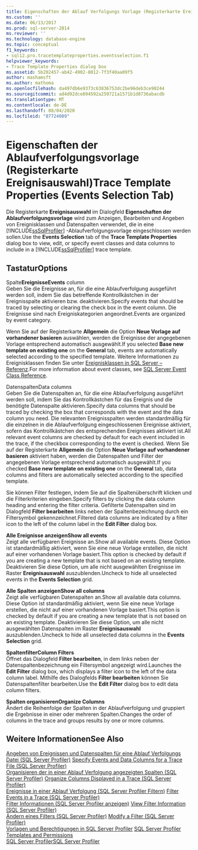 ```yaml
---
title: Eigenschaften der Ablauf Verfolgungs Vorlage (Registerkarte Ereignis Auswahl) | Microsoft-Dokumentation
ms.custom: ''
ms.date: 06/13/2017
ms.prod: sql-server-2014
ms.reviewer: ''
ms.technology: database-engine
ms.topic: conceptual
f1_keywords:
- sql12.pro.tracetemplateproperties.eventsselection.f1
helpviewer_keywords:
- Trace Template Properties dialog box
ms.assetid: 5b202457-ab42-4902-8012-7f3f40aa09f5
author: mashamsft
ms.author: mathoma
ms.openlocfilehash: da497db6e9373c63836753dc2be96deb3ce90244
ms.sourcegitcommit: ad4d92dce894592a259721a1571b1d8736abacdb
ms.translationtype: MT
ms.contentlocale: de-DE
ms.lasthandoff: 08/04/2020
ms.locfileid: "87724089"
---
```

# <a name="trace-template-properties-events-selection-tab"></a><span data-ttu-id="f2b37-102">Eigenschaften der Ablaufverfolgungsvorlage (Registerkarte Ereignisauswahl)</span><span class="sxs-lookup"><span data-stu-id="f2b37-102">Trace Template Properties (Events Selection Tab)</span></span>
  <span data-ttu-id="f2b37-103">Die Registerkarte **Ereignisauswahl** im Dialogfeld **Eigenschaften der Ablaufverfolgungsvorlage** wird zum Anzeigen, Bearbeiten und Angeben von Ereignisklassen und Datenspalten verwendet, die in eine [!INCLUDE[ssSqlProfiler](../includes/sssqlprofiler-md.md)] -Ablaufverfolgungsvorlage eingeschlossen werden sollen.</span><span class="sxs-lookup"><span data-stu-id="f2b37-103">Use the **Events Selection** tab of the **Trace Template Properties** dialog box to view, edit, or specify event classes and data columns to include in a [!INCLUDE[ssSqlProfiler](../includes/sssqlprofiler-md.md)] trace template.</span></span>  
  
## <a name="options"></a><span data-ttu-id="f2b37-104">Tastatur</span><span class="sxs-lookup"><span data-stu-id="f2b37-104">Options</span></span>  
 <span data-ttu-id="f2b37-105">Spalte**Ereignisse**</span><span class="sxs-lookup"><span data-stu-id="f2b37-105">**Events** column</span></span>  
 <span data-ttu-id="f2b37-106">Geben Sie die Ereignisse an, für die eine Ablaufverfolgung ausgeführt werden soll, indem Sie das betreffende Kontrollkästchen in der Ereignisspalte aktivieren bzw. deaktivieren.</span><span class="sxs-lookup"><span data-stu-id="f2b37-106">Specify events that should be traced by selecting or clearing the check box in the event column.</span></span> <span data-ttu-id="f2b37-107">Die Ereignisse sind nach Ereigniskategorien angeordnet.</span><span class="sxs-lookup"><span data-stu-id="f2b37-107">Events are organized by event category.</span></span>  
  
 <span data-ttu-id="f2b37-108">Wenn Sie auf der Registerkarte **Allgemein** die Option **Neue Vorlage auf vorhandener basieren** auswählen, werden die Ereignisse der angegebenen Vorlage entsprechend automatisch ausgewählt.</span><span class="sxs-lookup"><span data-stu-id="f2b37-108">If you selected **Base new template on existing one** on the **General** tab, events are automatically selected according to the specified template.</span></span> <span data-ttu-id="f2b37-109">Weitere Informationen zu Ereignisklassen finden Sie unter [Ereignisklassen in SQL Server – Referenz](../relational-databases/event-classes/sql-server-event-class-reference.md).</span><span class="sxs-lookup"><span data-stu-id="f2b37-109">For more information about event classes, see [SQL Server Event Class Reference](../relational-databases/event-classes/sql-server-event-class-reference.md).</span></span>  
  
 <span data-ttu-id="f2b37-110">Datenspalten</span><span class="sxs-lookup"><span data-stu-id="f2b37-110">Data columns</span></span>  
 <span data-ttu-id="f2b37-111">Geben Sie die Datenspalten an, für die eine Ablaufverfolgung ausgeführt werden soll, indem Sie das Kontrollkästchen für das Ereignis und die benötigte Datenspalte aktivieren.</span><span class="sxs-lookup"><span data-stu-id="f2b37-111">Specify data columns that should be traced by checking the box that corresponds with the event and the data column you need.</span></span> <span data-ttu-id="f2b37-112">Die relevanten Ereignisspalten werden standardmäßig für die einzelnen in die Ablaufverfolgung eingeschlossenen Ereignisse aktiviert, sofern das Kontrollkästchen des entsprechenden Ereignisses aktiviert ist.</span><span class="sxs-lookup"><span data-stu-id="f2b37-112">All relevant event columns are checked by default for each event included in the trace, if the checkbox corresponding to the event is checked.</span></span> <span data-ttu-id="f2b37-113">Wenn Sie auf der Registerkarte **Allgemein** die Option **Neue Vorlage auf vorhandener basieren** aktiviert haben, werden die Datenspalten und Filter der angegebenen Vorlage entsprechend automatisch ausgewählt.</span><span class="sxs-lookup"><span data-stu-id="f2b37-113">If you checked **Base new template on existing one** on the **General** tab, data columns and filters are automatically selected according to the specified template.</span></span>  
  
 <span data-ttu-id="f2b37-114">Sie können Filter festlegen, indem Sie auf die Spaltenüberschrift klicken und die Filterkriterien eingeben.</span><span class="sxs-lookup"><span data-stu-id="f2b37-114">Specify filters by clicking the data column heading and entering the filter criteria.</span></span> <span data-ttu-id="f2b37-115">Gefilterte Datenspalten sind im Dialogfeld **Filter bearbeiten** links neben der Spaltenbezeichnung durch ein Filtersymbol gekennzeichnet.</span><span class="sxs-lookup"><span data-stu-id="f2b37-115">Filtered data columns are indicated by a filter icon to the left of the column label in the **Edit Filter** dialog box.</span></span>  
  
 <span data-ttu-id="f2b37-116">**Alle Ereignisse anzeigen**</span><span class="sxs-lookup"><span data-stu-id="f2b37-116">**Show all events**</span></span>  
 <span data-ttu-id="f2b37-117">Zeigt alle verfügbaren Ereignisse an.</span><span class="sxs-lookup"><span data-stu-id="f2b37-117">Show all available events.</span></span> <span data-ttu-id="f2b37-118">Diese Option ist standardmäßig aktiviert, wenn Sie eine neue Vorlage erstellen, die nicht auf einer vorhandenen Vorlage basiert.</span><span class="sxs-lookup"><span data-stu-id="f2b37-118">This option is checked by default if you are creating a new template that is not based on an existing template.</span></span> <span data-ttu-id="f2b37-119">Deaktivieren Sie diese Option, um alle nicht ausgewählten Ereignisse im Raster **Ereignisauswahl** auszublenden.</span><span class="sxs-lookup"><span data-stu-id="f2b37-119">Uncheck to hide all unselected events in the **Events Selection** grid.</span></span>  
  
 <span data-ttu-id="f2b37-120">**Alle Spalten anzeigen**</span><span class="sxs-lookup"><span data-stu-id="f2b37-120">**Show all columns**</span></span>  
 <span data-ttu-id="f2b37-121">Zeigt alle verfügbaren Datenspalten an.</span><span class="sxs-lookup"><span data-stu-id="f2b37-121">Show all available data columns.</span></span> <span data-ttu-id="f2b37-122">Diese Option ist standardmäßig aktiviert, wenn Sie eine neue Vorlage erstellen, die nicht auf einer vorhandenen Vorlage basiert.</span><span class="sxs-lookup"><span data-stu-id="f2b37-122">This option is checked by default if you are creating a new template that is not based on an existing template.</span></span> <span data-ttu-id="f2b37-123">Deaktivieren Sie diese Option, um alle nicht ausgewählten Datenspalten im Raster **Ereignisauswahl** auszublenden.</span><span class="sxs-lookup"><span data-stu-id="f2b37-123">Uncheck to hide all unselected data columns in the **Events Selection** grid.</span></span>  
  
 <span data-ttu-id="f2b37-124">**Spaltenfilter**</span><span class="sxs-lookup"><span data-stu-id="f2b37-124">**Column Filters**</span></span>  
 <span data-ttu-id="f2b37-125">Öffnet das Dialogfeld **Filter bearbeiten**, in dem links neben der Datenspaltenbezeichnung ein Filtersymbol angezeigt wird.</span><span class="sxs-lookup"><span data-stu-id="f2b37-125">Launches the **Edit Filter** dialog box, which displays a filter icon to the left of the data column label.</span></span> <span data-ttu-id="f2b37-126">Mithilfe des Dialogfelds **Filter bearbeiten** können Sie Datenspaltenfilter bearbeiten.</span><span class="sxs-lookup"><span data-stu-id="f2b37-126">Use the **Edit Filter** dialog box to edit data column filters.</span></span>  
  
 <span data-ttu-id="f2b37-127">**Spalten organisieren**</span><span class="sxs-lookup"><span data-stu-id="f2b37-127">**Organize Columns**</span></span>  
 <span data-ttu-id="f2b37-128">Ändert die Reihenfolge der Spalten in der Ablaufverfolgung und gruppiert die Ergebnisse in einer oder mehreren Spalten.</span><span class="sxs-lookup"><span data-stu-id="f2b37-128">Changes the order of columns in the trace and groups results by one or more columns.</span></span>  
  
## <a name="see-also"></a><span data-ttu-id="f2b37-129">Weitere Informationen</span><span class="sxs-lookup"><span data-stu-id="f2b37-129">See Also</span></span>  
 <span data-ttu-id="f2b37-130">[Angeben von Ereignissen und Datenspalten für eine Ablauf Verfolgungs Datei &#40;SQL Server Profiler&#41;](../tools/sql-server-profiler/specify-events-and-data-columns-for-a-trace-file-sql-server-profiler.md) </span><span class="sxs-lookup"><span data-stu-id="f2b37-130">[Specify Events and Data Columns for a Trace File &#40;SQL Server Profiler&#41;](../tools/sql-server-profiler/specify-events-and-data-columns-for-a-trace-file-sql-server-profiler.md) </span></span>  
 <span data-ttu-id="f2b37-131">[Organisieren der in einer Ablauf Verfolgung angezeigten Spalten &#40;SQL Server Profiler&#41;](../tools/sql-server-profiler/organize-columns-displayed-in-a-trace-sql-server-profiler.md) </span><span class="sxs-lookup"><span data-stu-id="f2b37-131">[Organize Columns Displayed in a Trace &#40;SQL Server Profiler&#41;](../tools/sql-server-profiler/organize-columns-displayed-in-a-trace-sql-server-profiler.md) </span></span>  
 <span data-ttu-id="f2b37-132">[Ereignisse in einer Ablauf Verfolgung &#40;SQL Server Profiler Filtern&#41;](../tools/sql-server-profiler/filter-events-in-a-trace-sql-server-profiler.md) </span><span class="sxs-lookup"><span data-stu-id="f2b37-132">[Filter Events in a Trace &#40;SQL Server Profiler&#41;](../tools/sql-server-profiler/filter-events-in-a-trace-sql-server-profiler.md) </span></span>  
 <span data-ttu-id="f2b37-133">[Filter Informationen &#40;SQL Server Profiler anzeigen&#41;](../tools/sql-server-profiler/view-filter-information-sql-server-profiler.md) </span><span class="sxs-lookup"><span data-stu-id="f2b37-133">[View Filter Information &#40;SQL Server Profiler&#41;](../tools/sql-server-profiler/view-filter-information-sql-server-profiler.md) </span></span>  
 <span data-ttu-id="f2b37-134">[Ändern eines Filters &#40;SQL Server Profiler&#41;](../tools/sql-server-profiler/modify-a-filter-sql-server-profiler.md) </span><span class="sxs-lookup"><span data-stu-id="f2b37-134">[Modify a Filter &#40;SQL Server Profiler&#41;](../tools/sql-server-profiler/modify-a-filter-sql-server-profiler.md) </span></span>  
 <span data-ttu-id="f2b37-135">[Vorlagen und Berechtigungen in SQL Server Profiler](../tools/sql-server-profiler/sql-server-profiler-templates-and-permissions.md) </span><span class="sxs-lookup"><span data-stu-id="f2b37-135">[SQL Server Profiler Templates and Permissions](../tools/sql-server-profiler/sql-server-profiler-templates-and-permissions.md) </span></span>  
 [<span data-ttu-id="f2b37-136">SQL Server Profiler</span><span class="sxs-lookup"><span data-stu-id="f2b37-136">SQL Server Profiler</span></span>](../tools/sql-server-profiler/sql-server-profiler.md)  
  
  
